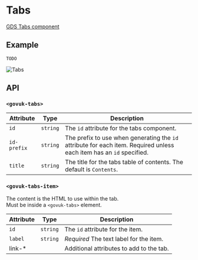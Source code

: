 # Tabs

[GDS Tabs component](https://design-system.service.gov.uk/components/tabs/)

## Example

```razor
TODO
```

![Tabs](../images/tabs.png)


## API

### `<govuk-tabs>`

| Attribute | Type | Description |
| --- | --- | --- |
| `id` | `string` | The `id` attribute for the tabs component. |
| `id-prefix` | `string` | The prefix to use when generating the `id` attribute for each item. Required unless each item has an `id` specified. |
| `title` | `string` | The title for the tabs table of contents. The default is `Contents`. |

### `<govuk-tabs-item>`

The content is the HTML to use within the tab.\
Must be inside a `<govuk-tabs>` element.

| Attribute | Type | Description |
| --- | --- | --- |
| `id` | `string` | The `id` attribute for the item. |
| `label` | `string` | *Required* The text label for the item. |
| link-* | | Additional attributes to add to the tab. |
